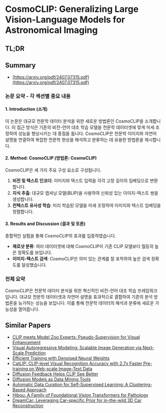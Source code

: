 # CosmoCLIP: Generalizing Large Vision-Language Models for Astronomical Imaging
## TL;DR
## Summary
- [https://arxiv.org/pdf/2407.07315.pdf](https://arxiv.org/pdf/2407.07315.pdf)

### 논문 요약 - 각 섹션별 중요 내용

#### 1. Introduction (소개)
이 논문은 대규모 천문학 데이터 분석을 위한 새로운 방법론인 CosmoCLIP을 소개합니다. 이 접근 방식은 기존의 비전-언어 대조 학습 모델을 천문학 데이터셋에 맞게 미세 조정하여 성능을 향상시키는 데 중점을 둡니다. CosmoCLIP은 천문학 이미지와 자연어 설명을 연결하여 복잡한 천문학 현상을 해석하고 분류하는 데 유용한 방법론을 제시합니다.

#### 2. Method: CosmoCLIP (방법론: CosmoCLIP)
CosmoCLIP은 세 가지 주요 구성 요소로 구성됩니다.
1. **비전 및 텍스트 인코더**: 이미지와 텍스트 입력을 각각 고정 길이의 임베딩으로 변환합니다.
2. **지식 추출**: 대규모 캡셔닝 모델(BLIP)을 사용하여 신뢰성 있는 이미지-텍스트 쌍을 생성합니다.
3. **컨텍스트 유사성 학습**: 미리 학습된 모델을 미세 조정하여 이미지와 텍스트 임베딩을 정렬합니다.

#### 3. Results and Discussion (결과 및 토론)
종합적인 실험을 통해 CosmoCLIP의 효과를 입증하였습니다.
- **제로샷 분류**: 여러 데이터셋에 대해 CosmoCLIP이 기존 CLIP 모델보다 월등히 높은 정확도를 보입니다.
- **이미지-텍스트 검색**: CosmoCLIP은 의미 있는 관계를 잘 포착하여 높은 검색 정확도를 달성했습니다.

### 전체 요약
CosmoCLIP은 천문학 데이터 분석을 위한 혁신적인 비전-언어 대조 학습 프레임워크입니다. 대규모 천문학 데이터셋과 자연어 설명을 효과적으로 결합하여 기존의 분석 방법론을 능가하는 성능을 보입니다. 이를 통해 천문학 데이터의 해석과 분류에 새로운 가능성을 열어줍니다.

## Similar Papers
- [CLIP meets Model Zoo Experts: Pseudo-Supervision for Visual Enhancement](2310.14108.md)
- [Visual Autoregressive Modeling: Scalable Image Generation via Next-Scale Prediction](2404.02905.md)
- [Efficient Training with Denoised Neural Weights](2407.11966.md)
- [CatLIP: CLIP-level Visual Recognition Accuracy with 2.7x Faster Pre-training on Web-scale Image-Text Data](2404.15653.md)
- [Diffusion Feedback Helps CLIP See Better](2407.20171.md)
- [Diffusion Models as Data Mining Tools](2408.02752.md)
- [Automatic Data Curation for Self-Supervised Learning: A Clustering-Based Approach](2405.15613.md)
- [Hibou: A Family of Foundational Vision Transformers for Pathology](2406.05074.md)
- [DreamCar: Leveraging Car-specific Prior for in-the-wild 3D Car Reconstruction](2407.16988.md)

